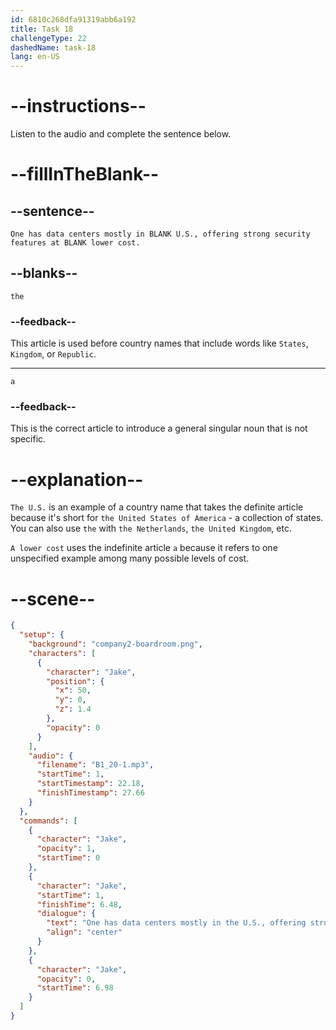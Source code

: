 ```yaml
---
id: 6810c268dfa91319abb6a192
title: Task 18
challengeType: 22
dashedName: task-18
lang: en-US
---
```


<!-- (Audio) Jake: One has data centers mostly in the U.S., offering strong security features at a lower cost. -->

# --instructions--

Listen to the audio and complete the sentence below.

# --fillInTheBlank--

## --sentence--

`One has data centers mostly in BLANK U.S., offering strong security features at BLANK lower cost.`

## --blanks--

`the`

### --feedback--

This article is used before country names that include words like `States`, `Kingdom`, or `Republic`.

---

`a`

### --feedback--

This is the correct article to introduce a general singular noun that is not specific.

# --explanation--

`The U.S.` is an example of a country name that takes the definite article because it's short for `the United States of America` - a collection of states. You can also use `the` with `the Netherlands`, `the United Kingdom`, etc.

`A lower cost` uses the indefinite article `a` because it refers to one unspecified example among many possible levels of cost.

# --scene--

```json
{
  "setup": {
    "background": "company2-boardroom.png",
    "characters": [
      {
        "character": "Jake",
        "position": {
          "x": 50,
          "y": 0,
          "z": 1.4
        },
        "opacity": 0
      }
    ],
    "audio": {
      "filename": "B1_20-1.mp3",
      "startTime": 1,
      "startTimestamp": 22.18,
      "finishTimestamp": 27.66
    }
  },
  "commands": [
    {
      "character": "Jake",
      "opacity": 1,
      "startTime": 0
    },
    {
      "character": "Jake",
      "startTime": 1,
      "finishTime": 6.48,
      "dialogue": {
        "text": "One has data centers mostly in the U.S., offering strong security features at a lower cost.",
        "align": "center"
      }
    },
    {
      "character": "Jake",
      "opacity": 0,
      "startTime": 6.98
    }
  ]
}
```
